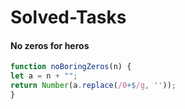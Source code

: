 # Solved-Tasks
####  No zeros for heros
`````javascript
function noBoringZeros(n) {
let a = n + "";
return Number(a.replace(/0+$/g, '')); 
}

`````
